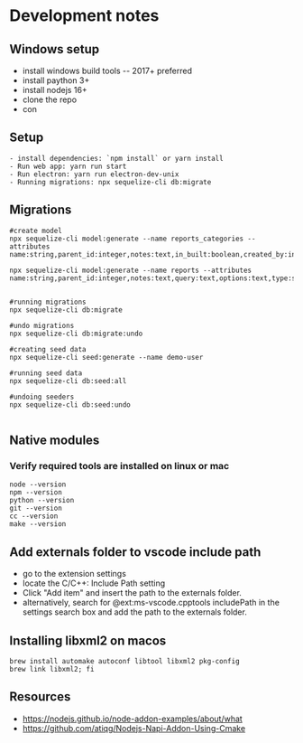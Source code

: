 # Development notes

## Windows setup 
* install windows build tools -- 2017+ preferred
* install paython 3+ 
* install nodejs 16+
* clone the repo
* con

## Setup
    - install dependencies: `npm install` or yarn install
    - Run web app: yarn run start 
    - Run electron: yarn run electron-dev-unix
    - Running migrations: npx sequelize-cli db:migrate


## Migrations 
```
#create model
npx sequelize-cli model:generate --name reports_categories --attributes name:string,parent_id:integer,notes:text,in_built:boolean,created_by:integer,updated_by:integer,created_at:date,updated_at:date

npx sequelize-cli model:generate --name reports --attributes name:string,parent_id:integer,notes:text,query:text,options:text,type:string,category_id:integer,in_built:boolean,created_by:integer,updated_by:integer,created_at:date,updated_at:date


#running migrations
npx sequelize-cli db:migrate

#undo migrations
npx sequelize-cli db:migrate:undo

#creating seed data
npx sequelize-cli seed:generate --name demo-user

#running seed data
npx sequelize-cli db:seed:all

#undoing seeders
npx sequelize-cli db:seed:undo


```

##  Native modules 

### Verify required tools are installed on linux or mac
```
node --version
npm --version
python --version
git --version
cc --version
make --version
```

## Add externals folder to vscode include path 

* go to the extension settings 
* locate the C/C++: Include Path setting
* Click "Add item" and insert the path to the externals folder.
* alternatively, search for @ext:ms-vscode.cpptools includePath in the settings search box and add the path to the externals folder.


## Installing libxml2 on macos

```
brew install automake autoconf libtool libxml2 pkg-config
brew link libxml2; fi

```


## Resources 

* https://nodejs.github.io/node-addon-examples/about/what
* https://github.com/atiqg/Nodejs-Napi-Addon-Using-Cmake